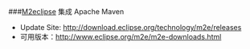 ###[M2eclipse](http://www.eclipse.org/m2e/)
集成 Apache Maven
- Update Site: http://download.eclipse.org/technology/m2e/releases<br/>
- 可用版本：http://www.eclipse.org/m2e/m2e-downloads.html
